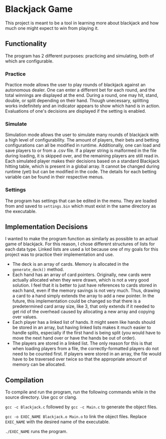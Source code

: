 # Blackjack Game
This project is meant to be a tool in learning more about blackjack and how much one might expect to win from playing it.
## Functionality
The program has 2 different purposes: practicing and simulating, both of which are configurable.
### Practice
Practice mode allows the user to play rounds of blackjack against an autonomous dealer. One can enter a different bet for each round, and the total winnings are displayed at the end. During a round, one may hit, stand, double, or split depending on their hand. Though unecessary, splitting works indefinitely and an indicator appears to show which hand is in action. Evaluations of one's decisions are displayed if the setting is enabled.
### Simulate
Simulation mode allows the user to simulate many rounds of blackjack with a high level of configurability. The amount of players, their bets and betting configurations can all be modified in runtime. Additionally, one can load and save players to or from a .csv file. If a player string is malformed in the file during loading, it is skipped over, and the remaining players are still read in. Each simulated player makes their decisions based on a standard Blackjack hitting table, which is present in a global array. It cannot be changed during runtime (yet) but can be modified in the code. The details for each betting variable can be found in their respective menus.
### Settings
The program has settings that can be edited in the menu. They are loaded from and saved to `settings.bin` which must exist in the same directory as the executable.
## Implementation Decisions
I wanted to make the program function as similarly as possible to an actual game of blackjack. For this reason, I chose different structures of lists for each data type. Linked lists are used a lot because one of my goals for this project was to practice their implementation and use.
- The deck is an array of cards. Memory is allocated in the `generate_deck()` method.
- Each hand has an array of card pointers. Originally, new cards were actually allocated when they were drawn, which is not a very good solution. I feel that it is better to just have references to cards stored in each hand, even if the memory savings is not very much. Thus, drawing a card to a hand simply extends the array to add a new pointer. In the future, this implementation could be changed so that there is a predetermined card array size, like 3, that only extends if it needed to get rid of the overhead caused by allocating a new array and copying over values.
- Each player has a linked list of hands. It might seem like hands should be stored in an array, but having linked lists makes it much easier to handle splits, especially if the first hand is being split (you would have to move the next hand over or have the hands be out of order).
- The players are stored in a linked list. The only reason for this is that when loading players from a file, the correctly-formatted players do not need to be counted first. If players were stored in an array, the file would have to be traversed over twice so that the appropriate amount of memory can be allocated.
## Compilation
To compile and run the program, run the following commands while in the source directory. Use gcc or clang.

`gcc -c Blackjack.c` followed by `gcc -c Main.c` to generate the object files.

`gcc -o EXEC_NAME Blackjack.o Main.o` to link the object files. Replace `EXEC_NAME` with the desired name of the executable.

`./EXEC_NAME` runs the program.
